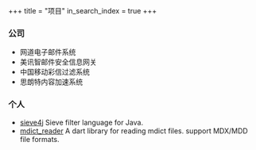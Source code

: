 +++
title =  "项目"
in_search_index = true
+++

### 公司

- 网道电子邮件系统
- 美讯智邮件安全信息网关
- 中国移动彩信过滤系统
- 思朗特内容加速系统

### 个人

- [sieve4j](https://github.com/qingshan/sieve4j) Sieve filter language for Java.
- [mdict_reader](https://github.com/qingshan/mdict_reader) A dart library for reading mdict files. support MDX/MDD file formats.

